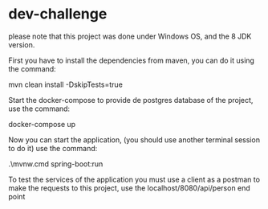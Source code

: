# dev-challenge
please note that this project was done under Windows OS, and the 8 JDK version.

First you have to install the dependencies from maven, you can do it using the command:

mvn clean install -DskipTests=true

Start the docker-compose to provide de postgres database of the project, use the command:

docker-compose up

Now you can start the application, (you should use another terminal session to do it) use the command:

.\mvnw.cmd spring-boot:run

To test the services of the application you must use a client as a postman to make the requests to this project,
use the localhost/8080/api/person end point